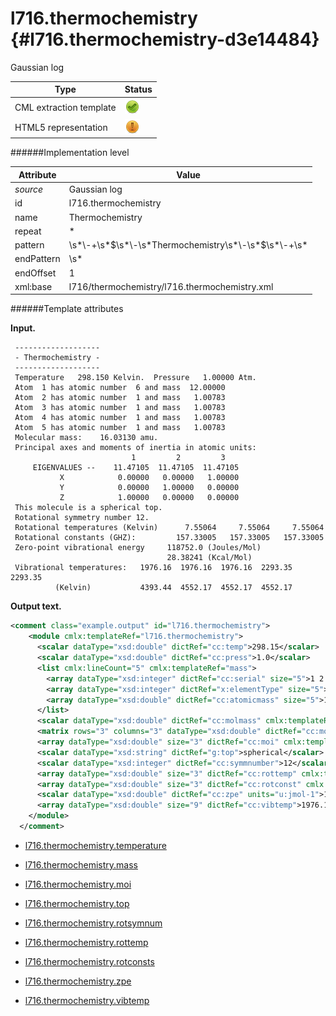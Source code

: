 # l716.thermochemistry {#l716.thermochemistry-d3e14484}

Gaussian log

| Type                                                                                                                                                | Status                                                                                                                                              |
|----|----|
| CML extraction template                                                                                                                             | ![](/imgs/Total.png)                                                                                                                                |
| HTML5 representation                                                                                                                                | ![](/imgs/Partial.png)                                                                                                                              |

######Implementation level

| Attribute                                                                                                                                           | Value                                                                                                                                               |
|----|----|
| *source*                                                                                                                                            | Gaussian log                                                                                                                                        |
| id                                                                                                                                                  | l716.thermochemistry                                                                                                                                |
| name                                                                                                                                                | Thermochemistry                                                                                                                                     |
| repeat                                                                                                                                              | \*                                                                                                                                                  |
| pattern                                                                                                                                             | \\s\*\\-+\\s\*\$\\s\*\\-\\s\*Thermochemistry\\s\*\\-\\s\*\$\\s\*\\-+\\s\*                                                                           |
| endPattern                                                                                                                                          | \\s\*                                                                                                                                               |
| endOffset                                                                                                                                           | 1                                                                                                                                                   |
| xml:base                                                                                                                                            | l716/thermochemistry/l716.thermochemistry.xml                                                                                                       |

######Template attributes

**Input.**

     -------------------
     - Thermochemistry -
     -------------------
     Temperature   298.150 Kelvin.  Pressure   1.00000 Atm.
     Atom  1 has atomic number  6 and mass  12.00000
     Atom  2 has atomic number  1 and mass   1.00783
     Atom  3 has atomic number  1 and mass   1.00783
     Atom  4 has atomic number  1 and mass   1.00783
     Atom  5 has atomic number  1 and mass   1.00783
     Molecular mass:    16.03130 amu.
     Principal axes and moments of inertia in atomic units:
                               1         2         3
         EIGENVALUES --    11.47105  11.47105  11.47105
               X            0.00000   0.00000   1.00000
               Y            0.00000   1.00000   0.00000
               Z            1.00000   0.00000   0.00000
     This molecule is a spherical top.
     Rotational symmetry number 12.
     Rotational temperatures (Kelvin)      7.55064     7.55064     7.55064
     Rotational constants (GHZ):         157.33005   157.33005   157.33005
     Zero-point vibrational energy     118752.0 (Joules/Mol)
                                       28.38241 (Kcal/Mol)
     Vibrational temperatures:   1976.16  1976.16  1976.16  2293.35  2293.35
              (Kelvin)           4393.44  4552.17  4552.17  4552.17
     
      

**Output text.**

```xml
<comment class="example.output" id="l716.thermochemistry">
    <module cmlx:templateRef="l716.thermochemistry">
      <scalar dataType="xsd:double" dictRef="cc:temp">298.15</scalar>
      <scalar dataType="xsd:double" dictRef="cc:press">1.0</scalar>
      <list cmlx:lineCount="5" cmlx:templateRef="mass">
        <array dataType="xsd:integer" dictRef="cc:serial" size="5">1 2 3 4 5</array>
        <array dataType="xsd:integer" dictRef="x:elementType" size="5">6 1 1 1 1</array>
        <array dataType="xsd:double" dictRef="cc:atomicmass" size="5">12.0 1.00783 1.00783 1.00783 1.00783</array>
      </list>
      <scalar dataType="xsd:double" dictRef="cc:molmass" cmlx:templateRef="molmass">16.0313</scalar>
      <matrix rows="3" columns="3" dataType="xsd:double" dictRef="cc:moi.eigenvectors">0.0 0.0 1.0 0.0 1.0 0.0 1.0 0.0 0.0</matrix>
      <array dataType="xsd:double" size="3" dictRef="cc:moi" cmlx:templateRef="eigen">11.47105 11.47105 11.47105</array>
      <scalar dataType="xsd:string" dictRef="g:top">spherical</scalar>
      <scalar dataType="xsd:integer" dictRef="cc:symmnumber">12</scalar>
      <array dataType="xsd:double" size="3" dictRef="cc:rottemp" cmlx:templateRef="rottemp">7.55064 7.55064 7.55064</array>
      <array dataType="xsd:double" size="3" dictRef="cc:rotconst" cmlx:templateRef="rotconst">157.33005 157.33005 157.33005</array>
      <scalar dataType="xsd:double" dictRef="cc:zpe" units="u:jmol-1">118752.0</scalar>
      <array dataType="xsd:double" size="9" dictRef="cc:vibtemp">1976.16 1976.16 1976.16 2293.35 2293.35 4393.44 4552.17 4552.17 4552.17</array>
    </module>
  </comment>
```

-   [l716.thermochemistry.temperature](/out/md/cml/gaussian_log/l716.thermochemistry.temperature-d3e14493.md)

<!-- -->

-   [l716.thermochemistry.mass](/out/md/cml/gaussian_log/l716.thermochemistry.mass-d3e14527.md)

<!-- -->

-   [l716.thermochemistry.moi](/out/md/cml/gaussian_log/l716.thermochemistry.moi-d3e14562.md)

<!-- -->

-   [l716.thermochemistry.top](/out/md/cml/gaussian_log/l716.thermochemistry.top-d3e14615.md)

<!-- -->

-   [l716.thermochemistry.rotsymnum](/out/md/cml/gaussian_log/l716.thermochemistry.rotsymnum-d3e14642.md)

<!-- -->

-   [l716.thermochemistry.rottemp](/out/md/cml/gaussian_log/l716.thermochemistry.rottemp-d3e14670.md)

<!-- -->

-   [l716.thermochemistry.rotconsts](/out/md/cml/gaussian_log/l716.thermochemistry.rotconsts-d3e14690.md)

<!-- -->

-   [l716.thermochemistry.zpe](/out/md/cml/gaussian_log/l716.thermochemistry.zpe-d3e14710.md)

<!-- -->

-   [l716.thermochemistry.vibtemp](/out/md/cml/gaussian_log/l716.thermochemistry.vibtemp-d3e14742.md)


